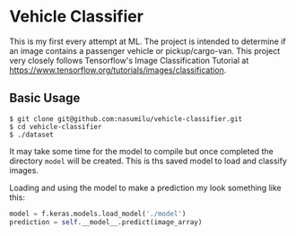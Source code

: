 # Vehicle Classifier

This is my first every attempt at ML. The project is intended to determine if 
an image contains a passenger vehicle or pickup/cargo-van. This project very closely
follows Tensorflow's Image Classification Tutorial at 
https://www.tensorflow.org/tutorials/images/classification.

## Basic Usage

```shell
$ git clone git@github.com:nasumilu/vehicle-classifier.git
$ cd vehicle-classifier
$ ./dataset
```

It may take some time for the model to compile but once completed the 
directory `model` will be created. This is ths saved model to load and 
classify images. 

Loading and using the model to make a prediction my look something like this:

```python
model = f.keras.models.load_model('./model')
prediction = self.__model__.predict(image_array)
```